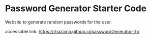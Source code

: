 # Password Generator Starter Code

Website to generate random passwords for the user.

accessable link: https://rhazama.github.io/passwordGenerator-rh/

